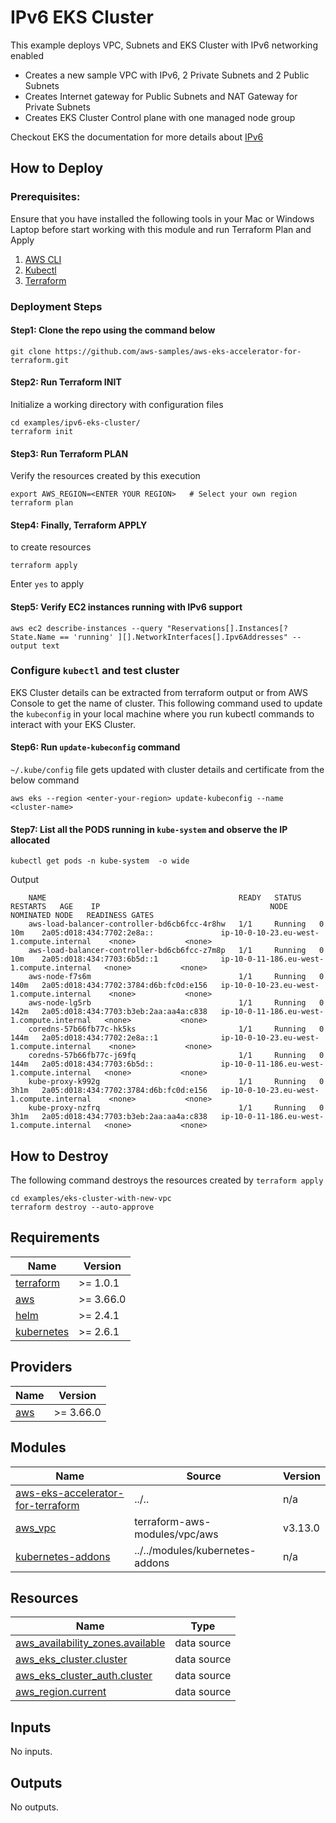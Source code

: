 # IPv6 EKS Cluster

This example deploys VPC, Subnets and EKS Cluster with IPv6 networking enabled
 - Creates a new sample VPC with IPv6, 2 Private Subnets and 2 Public Subnets
 - Creates Internet gateway for Public Subnets and NAT Gateway for Private Subnets
 - Creates EKS Cluster Control plane with one managed node group

Checkout EKS the documentation for more details about [IPv6](https://docs.aws.amazon.com/eks/latest/userguide/cni-ipv6.html)

## How to Deploy
### Prerequisites:
Ensure that you have installed the following tools in your Mac or Windows Laptop before start working with this module and run Terraform Plan and Apply
1. [AWS CLI](https://docs.aws.amazon.com/cli/latest/userguide/install-cliv2.html)
3. [Kubectl](https://Kubernetes.io/docs/tasks/tools/)
4. [Terraform](https://learn.hashicorp.com/tutorials/terraform/install-cli)

### Deployment Steps
#### Step1: Clone the repo using the command below

```shell script
git clone https://github.com/aws-samples/aws-eks-accelerator-for-terraform.git
```

#### Step2: Run Terraform INIT
Initialize a working directory with configuration files

```shell script
cd examples/ipv6-eks-cluster/
terraform init
```

#### Step3: Run Terraform PLAN
Verify the resources created by this execution

```shell script
export AWS_REGION=<ENTER YOUR REGION>   # Select your own region
terraform plan
```

#### Step4: Finally, Terraform APPLY
to create resources

```shell script
terraform apply
```
Enter `yes` to apply

#### Step5: Verify EC2 instances running with IPv6 support

```shell script
aws ec2 describe-instances --query "Reservations[].Instances[? State.Name == 'running' ][].NetworkInterfaces[].Ipv6Addresses" --output text
```

### Configure `kubectl` and test cluster
EKS Cluster details can be extracted from terraform output or from AWS Console to get the name of cluster.
This following command used to update the `kubeconfig` in your local machine where you run kubectl commands to interact with your EKS Cluster.

#### Step6: Run `update-kubeconfig` command

`~/.kube/config` file gets updated with cluster details and certificate from the below command

```shell script
aws eks --region <enter-your-region> update-kubeconfig --name <cluster-name>
```

#### Step7: List all the PODS running in `kube-system` and observe the **IP allocated**

```shell script
kubectl get pods -n kube-system  -o wide  
```
Output

        NAME                                           READY   STATUS    RESTARTS   AGE    IP                                      NODE                                        NOMINATED NODE   READINESS GATES
        aws-load-balancer-controller-bd6cb6fcc-4r8hw   1/1     Running   0          10m    2a05:d018:434:7702:2e8a::               ip-10-0-10-23.eu-west-1.compute.internal    <none>           <none>
        aws-load-balancer-controller-bd6cb6fcc-z7m8p   1/1     Running   0          10m    2a05:d018:434:7703:6b5d::1              ip-10-0-11-186.eu-west-1.compute.internal   <none>           <none>
        aws-node-f7s6m                                 1/1     Running   0          140m   2a05:d018:434:7702:3784:d6b:fc0d:e156   ip-10-0-10-23.eu-west-1.compute.internal    <none>           <none>
        aws-node-lg5rb                                 1/1     Running   0          142m   2a05:d018:434:7703:b3eb:2aa:aa4a:c838   ip-10-0-11-186.eu-west-1.compute.internal   <none>           <none>
        coredns-57b66fb77c-hk5ks                       1/1     Running   0          144m   2a05:d018:434:7702:2e8a::1              ip-10-0-10-23.eu-west-1.compute.internal    <none>           <none>
        coredns-57b66fb77c-j69fq                       1/1     Running   0          144m   2a05:d018:434:7703:6b5d::               ip-10-0-11-186.eu-west-1.compute.internal   <none>           <none>
        kube-proxy-k992g                               1/1     Running   0          3h1m   2a05:d018:434:7702:3784:d6b:fc0d:e156   ip-10-0-10-23.eu-west-1.compute.internal    <none>           <none>
        kube-proxy-nzfrq                               1/1     Running   0          3h1m   2a05:d018:434:7703:b3eb:2aa:aa4a:c838   ip-10-0-11-186.eu-west-1.compute.internal   <none>           <none>


## How to Destroy
The following command destroys the resources created by `terraform apply`

```shell script
cd examples/eks-cluster-with-new-vpc
terraform destroy --auto-approve
```


<!--- BEGIN_TF_DOCS --->
## Requirements

| Name | Version |
|------|---------|
| <a name="requirement_terraform"></a> [terraform](#requirement\_terraform) | >= 1.0.1 |
| <a name="requirement_aws"></a> [aws](#requirement\_aws) | >= 3.66.0 |
| <a name="requirement_helm"></a> [helm](#requirement\_helm) | >= 2.4.1 |
| <a name="requirement_kubernetes"></a> [kubernetes](#requirement\_kubernetes) | >= 2.6.1 |

## Providers

| Name | Version |
|------|---------|
| <a name="provider_aws"></a> [aws](#provider\_aws) | >= 3.66.0 |

## Modules

| Name | Source | Version |
|------|--------|---------|
| <a name="module_aws-eks-accelerator-for-terraform"></a> [aws-eks-accelerator-for-terraform](#module\_aws-eks-accelerator-for-terraform) | ../.. | n/a |
| <a name="module_aws_vpc"></a> [aws\_vpc](#module\_aws\_vpc) | terraform-aws-modules/vpc/aws | v3.13.0 |
| <a name="module_kubernetes-addons"></a> [kubernetes-addons](#module\_kubernetes-addons) | ../../modules/kubernetes-addons | n/a |

## Resources

| Name | Type |
|------|------|
| [aws_availability_zones.available](https://registry.terraform.io/providers/hashicorp/aws/latest/docs/data-sources/availability_zones) | data source |
| [aws_eks_cluster.cluster](https://registry.terraform.io/providers/hashicorp/aws/latest/docs/data-sources/eks_cluster) | data source |
| [aws_eks_cluster_auth.cluster](https://registry.terraform.io/providers/hashicorp/aws/latest/docs/data-sources/eks_cluster_auth) | data source |
| [aws_region.current](https://registry.terraform.io/providers/hashicorp/aws/latest/docs/data-sources/region) | data source |

## Inputs

No inputs.

## Outputs

No outputs.

<!--- END_TF_DOCS --->
